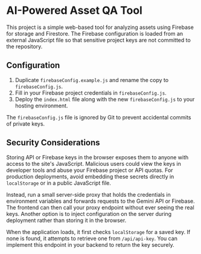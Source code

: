 # AI-Powered Asset QA Tool

This project is a simple web-based tool for analyzing assets using Firebase for storage and Firestore. The Firebase configuration is loaded from an external JavaScript file so that sensitive project keys are not committed to the repository.

## Configuration

1. Duplicate `firebaseConfig.example.js` and rename the copy to `firebaseConfig.js`.
2. Fill in your Firebase project credentials in `firebaseConfig.js`.
3. Deploy the `index.html` file along with the new `firebaseConfig.js` to your hosting environment.

The `firebaseConfig.js` file is ignored by Git to prevent accidental commits of private keys.

## Security Considerations

Storing API or Firebase keys in the browser exposes them to anyone with access to the site's JavaScript. Malicious users could view the keys in developer tools and abuse your Firebase project or API quotas. For production deployments, avoid embedding these secrets directly in `localStorage` or in a public JavaScript file.

Instead, run a small server-side proxy that holds the credentials in environment variables and forwards requests to the Gemini API or Firebase. The frontend can then call your proxy endpoint without ever seeing the real keys. Another option is to inject configuration on the server during deployment rather than storing it in the browser.

When the application loads, it first checks `localStorage` for a saved key. If none is found, it attempts to retrieve one from `/api/api-key`. You can implement this endpoint in your backend to return the key securely.
